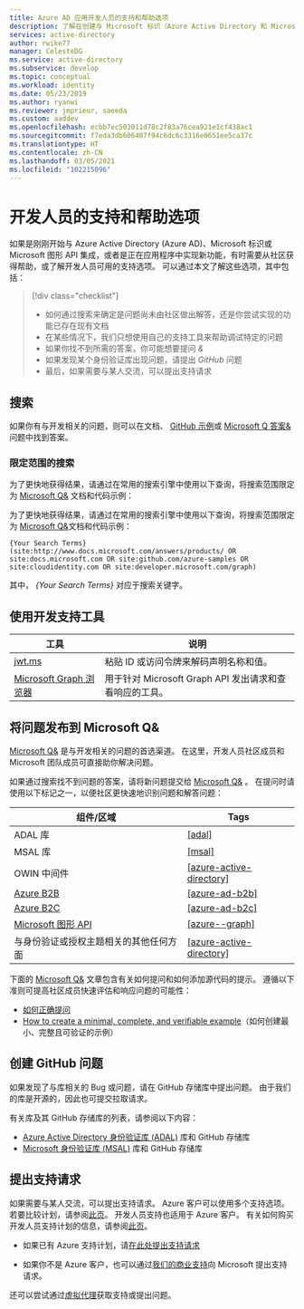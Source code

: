 ```yaml
---
title: Azure AD 应用开发人员的支持和帮助选项
description: 了解在创建与 Microsoft 标识（Azure Active Directory 和 Microsoft 帐户）集成的应用程序时，如何获取所遇到的开发相关问题的帮助和支持
services: active-directory
author: rwike77
manager: CelesteDG
ms.service: active-directory
ms.subservice: develop
ms.topic: conceptual
ms.workload: identity
ms.date: 05/23/2019
ms.author: ryanwi
ms.reviewer: jmprieur, saeeda
ms.custom: aaddev
ms.openlocfilehash: ecbb7ec503011d78c2f83a76cea921e1cf438ac1
ms.sourcegitcommit: f7eda3db606407f94c6dc6c3316e0651ee5ca37c
ms.translationtype: HT
ms.contentlocale: zh-CN
ms.lasthandoff: 03/05/2021
ms.locfileid: "102215096"
---
```

# <a name="support-and-help-options-for-developers"></a>开发人员的支持和帮助选项

如果是刚刚开始与 Azure Active Directory (Azure AD)、Microsoft 标识或 Microsoft 图形 API 集成，或者是正在应用程序中实现新功能，有时需要从社区获得帮助，或了解开发人员可用的支持选项。 可以通过本文了解这些选项，其中包括：

> [!div class="checklist"]
> * 如何通过搜索来确定是问题尚未由社区做出解答，还是你尝试实现的功能已存在现有文档
> * 在某些情况下，我们只想使用自己的支持工具来帮助调试特定的问题
> * 如果你找不到所需的答案，你可能想要提问 *&*
> * 如果发现某个身份验证库出现问题，请提出 *GitHub* 问题
> * 最后，如果需要与某人交流，可以提出支持请求

## <a name="search"></a>搜索

如果你有与开发相关的问题，则可以在文档、 [GitHub 示例](https://github.com/azure-samples)或 [Microsoft Q 答案&](/answers/products/) 问题中找到答案。

### <a name="scoped-search"></a>限定范围的搜索


为了更快地获得结果，请通过在常用的搜索引擎中使用以下查询，将搜索范围限定为 [Microsoft Q&](https://docs.microsoft.com/answers/products/) 文档和代码示例：

为了更快地获得结果，请通过在常用的搜索引擎中使用以下查询，将搜索范围限定为 [Microsoft Q&](/answers/products/)文档和代码示例：


```
{Your Search Terms} (site:http://www.docs.microsoft.com/answers/products/ OR site:docs.microsoft.com OR site:github.com/azure-samples OR site:cloudidentity.com OR site:developer.microsoft.com/graph)
```

其中， *{Your Search Terms}* 对应于搜索关键字。

## <a name="use-the-development-support-tools"></a>使用开发支持工具

| 工具  | 说明  |
|---------|---------|
| [jwt.ms](https://jwt.ms) | 粘贴 ID 或访问令牌来解码声明名称和值。 |
| [Microsoft Graph 浏览器](https://developer.microsoft.com/graph/graph-explorer)| 用于针对 Microsoft Graph API 发出请求和查看响应的工具。 |

## <a name="post-a-question-to-microsoft-qa"></a>将问题发布到 Microsoft Q&

[Microsoft Q&](/answers/products/) 是与开发相关的问题的首选渠道。 在这里，开发人员社区成员和 Microsoft 团队成员可直接助你解决问题。

如果通过搜索找不到问题的答案，请将新问题提交给 [Microsoft Q&](/answers/products/) 。 在提问时请使用以下标记之一，以便社区更快速地识别问题和解答问题：

|组件/区域  | Tags |
|---------|---------|
| ADAL 库 | [[adal]](/answers/topics/azure-ad-adal-deprecation.html) |
| MSAL 库     | [[msal]](/answers/topics/azure-ad-msal.html) |
| OWIN 中间件  | [[azure-active-directory]](/answers/topics/azure-active-directory.html) |
| [Azure B2B](../external-identities/what-is-b2b.md)  | [[azure-ad-b2b]](/answers/topics/azure-ad-b2b.html) |
| [Azure B2C](https://azure.microsoft.com/services/active-directory-b2c/)  | [[azure-ad-b2c]](/answers/topics/azure-ad-b2c.html) |
| [Microsoft 图形 API](https://developer.microsoft.com/graph/) | [[azure--graph]](/answers/topics/azure-ad-graph.html) |
| 与身份验证或授权主题相关的其他任何方面 | [[azure-active-directory]](/answers/topics/azure-active-directory.html) |

下面的 [Microsoft Q&](/answers/products/) 文章包含有关如何提问和如何添加源代码的提示。 遵循以下准则可提高社区成员快速评估和响应问题的可能性：

* [如何正确提问](/answers/articles/24951/how-to-write-a-quality-question.html)
* [How to create a minimal, complete, and verifiable example](/answers/articles/24907/how-to-write-a-quality-answer.html)（如何创建最小、完整且可验证的示例）

## <a name="create-a-github-issue"></a>创建 GitHub 问题

如果发现了与库相关的 Bug 或问题，请在 GitHub 存储库中提出问题。 由于我们的库是开源的，因此也可提交拉取请求。

有关库及其 GitHub 存储库的列表，请参阅以下内容：

* [Azure Active Directory 身份验证库 (ADAL)](../azuread-dev/active-directory-authentication-libraries.md) 库和 GitHub 存储库
* [Microsoft 身份验证库 (MSAL)](reference-v2-libraries.md) 库和 GitHub 存储库

## <a name="open-a-support-request"></a>提出支持请求

如果需要与某人交流，可以提出支持请求。 Azure 客户可以使用多个支持选项。 若要比较计划，请参阅[此页](https://azure.microsoft.com/support/plans/)。 开发人员支持也适用于 Azure 客户。 有关如何购买开发人员支持计划的信息，请参阅[此页](https://azure.microsoft.com/support/plans/developer/)。

* 如果已有 Azure 支持计划，请[在此处提出支持请求](https://portal.azure.com/#blade/Microsoft_Azure_Support/HelpAndSupportBlade/newsupportrequest)

* 如果你不是 Azure 客户，也可以通过[我们的商业支持](https://support.serviceshub.microsoft.com/supportforbusiness)向 Microsoft 提出支持请求。

还可以尝试通过[虚拟代理](https://support.microsoft.com/contactus/?ws=support)获取支持或提出问题。